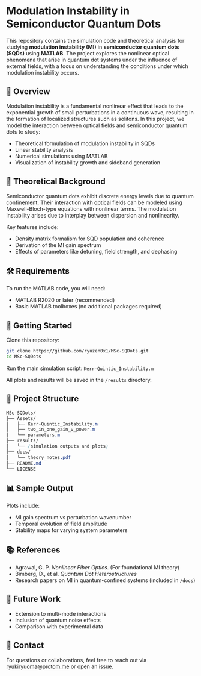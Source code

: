# Modulation Instability in Semiconductor Quantum Dots

This repository contains the simulation code and theoretical analysis for studying **modulation instability (MI)** in **semiconductor quantum dots (SQDs)** using **MATLAB**. The project explores the nonlinear optical phenomena that arise in quantum dot systems under the influence of external fields, with a focus on understanding the conditions under which modulation instability occurs.

## 📘 Overview

Modulation instability is a fundamental nonlinear effect that leads to the exponential growth of small perturbations in a continuous wave, resulting in the formation of localized structures such as solitons. In this project, we model the interaction between optical fields and semiconductor quantum dots to study:

- Theoretical formulation of modulation instability in SQDs
- Linear stability analysis
- Numerical simulations using MATLAB
- Visualization of instability growth and sideband generation

## 🔬 Theoretical Background

Semiconductor quantum dots exhibit discrete energy levels due to quantum confinement. Their interaction with optical fields can be modeled using Maxwell-Bloch-type equations with nonlinear terms. The modulation instability arises due to interplay between dispersion and nonlinearity.

Key features include:
- Density matrix formalism for SQD population and coherence
- Derivation of the MI gain spectrum
- Effects of parameters like detuning, field strength, and dephasing

## 🛠️ Requirements

To run the MATLAB code, you will need:
- MATLAB R2020 or later (recommended)
- Basic MATLAB toolboxes (no additional packages required)

## 🚀 Getting Started

Clone this repository:

```bash
git clone https://github.com/ryuzen0x1/MSc-SQDots.git
cd MSc-SQDots
```

Run the main simulation script: `Kerr-Quintic_Instability.m`

All plots and results will be saved in the `/results` directory.

## 📁 Project Structure

```css
MSc-SQDots/
├── Assets/
│   ├── Kerr-Quintic_Instability.m
│   ├── two_in_one_gain_v_power.m
│   └── parameters.m
├── results/
│   └── (simulation outputs and plots)
├── docs/
│   └── theory_notes.pdf
├── README.md
└── LICENSE
```

## 📊 Sample Output

Plots include:

- MI gain spectrum vs perturbation wavenumber
- Temporal evolution of field amplitude
- Stability maps for varying system parameters

## 📚 References

- Agrawal, G. P. _Nonlinear Fiber Optics_. (For foundational MI theory)
- Bimberg, D., et al. _Quantum Dot Heterostructures_
- Research papers on MI in quantum-confined systems (included in `/docs`)

## 📌 Future Work

- Extension to multi-mode interactions
- Inclusion of quantum noise effects
- Comparison with experimental data

## 📩 Contact

For questions or collaborations, feel free to reach out via [ryukiryuoma@protom.me](ryukiryuoma@protom.me) or open an issue.
